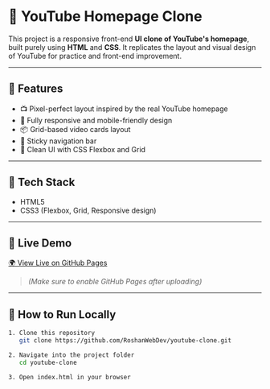 # 🎥 YouTube Homepage Clone

This project is a responsive front-end **UI clone of YouTube's homepage**, built purely using **HTML** and **CSS**. It replicates the layout and visual design of YouTube for practice and front-end improvement.

---

## 🌟 Features

- 📺 Pixel-perfect layout inspired by the real YouTube homepage
- 📱 Fully responsive and mobile-friendly design
- 📦 Grid-based video cards layout
- 🧭 Sticky navigation bar
- 🎨 Clean UI with CSS Flexbox and Grid

---

## 🚀 Tech Stack

- HTML5  
- CSS3 (Flexbox, Grid, Responsive design)

---

## 🔗 Live Demo

[🌍 View Live on GitHub Pages](https://RoshanWebDev.github.io/youtube-clone/)  
> *(Make sure to enable GitHub Pages after uploading)*

---

## 📁 How to Run Locally

```bash
1. Clone this repository
   git clone https://github.com/RoshanWebDev/youtube-clone.git

2. Navigate into the project folder
   cd youtube-clone

3. Open index.html in your browser
